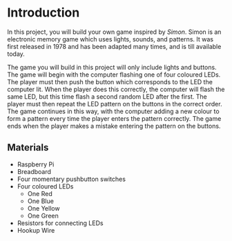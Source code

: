 # Introduction

In this project, you will build your own game inspired by _Simon_. Simon is an electronic memory game which uses lights, sounds, and patterns. It was first released in 1978 and has been adapted many times, and is till available today.

The game you will build in this project will only include lights and buttons. The game will begin with the computer flashing one of four coloured LEDs. The player must then push the button which corresponds to the LED the computer lit. When the player does this correctly, the computer will flash the same LED, but this time flash a second random LED after the first. The player must then repeat the LED pattern on the buttons in the correct order. The game continues in this way, with the computer adding a new colour to form a pattern every time the player enters the pattern correctly. The game ends when the player makes a mistake entering the pattern on the buttons.

## Materials

* Raspberry Pi
* Breadboard
* Four momentary pushbutton switches
* Four coloured LEDs
  * One Red
  * One Blue
  * One Yellow
  * One Green
* Resistors for connecting LEDs
* Hookup Wire



